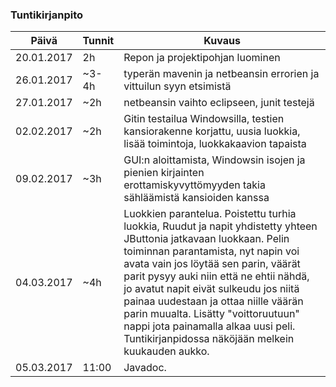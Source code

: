 ### Tuntikirjanpito
Päivä | Tunnit | Kuvaus
---------------- | ----- | --------
20.01.2017 | 2h | Repon ja projektipohjan luominen
26.01.2017 | ~3-4h | typerän mavenin ja netbeansin errorien ja vittuilun syyn etsimistä
27.01.2017 | ~2h | netbeansin vaihto eclipseen, junit testejä
02.02.2017 | ~2h | Gitin testailua Windowsilla, testien kansiorakenne korjattu, uusia luokkia, lisää toimintoja, luokkakaavion tapaista
09.02.2017 | ~3h | GUI:n aloittamista, Windowsin isojen ja pienien kirjainten erottamiskyvyttömyyden takia sähläämistä kansioiden kanssa
04.03.2017 | ~4h | Luokkien parantelua. Poistettu turhia luokkia, Ruudut ja napit yhdistetty yhteen JButtonia jatkavaan luokkaan. Pelin toiminnan parantamista, nyt napin voi avata vain jos löytää sen parin, väärät parit pysyy auki niin että ne ehtii nähdä, jo avatut napit eivät sulkeudu jos niitä painaa uudestaan ja ottaa niille väärän parin muualta. Lisätty "voittoruutuun" nappi jota painamalla alkaa uusi peli. Tuntikirjanpidossa näköjään melkein kuukauden aukko.
05.03.2017 | 11:00 | Javadoc.
